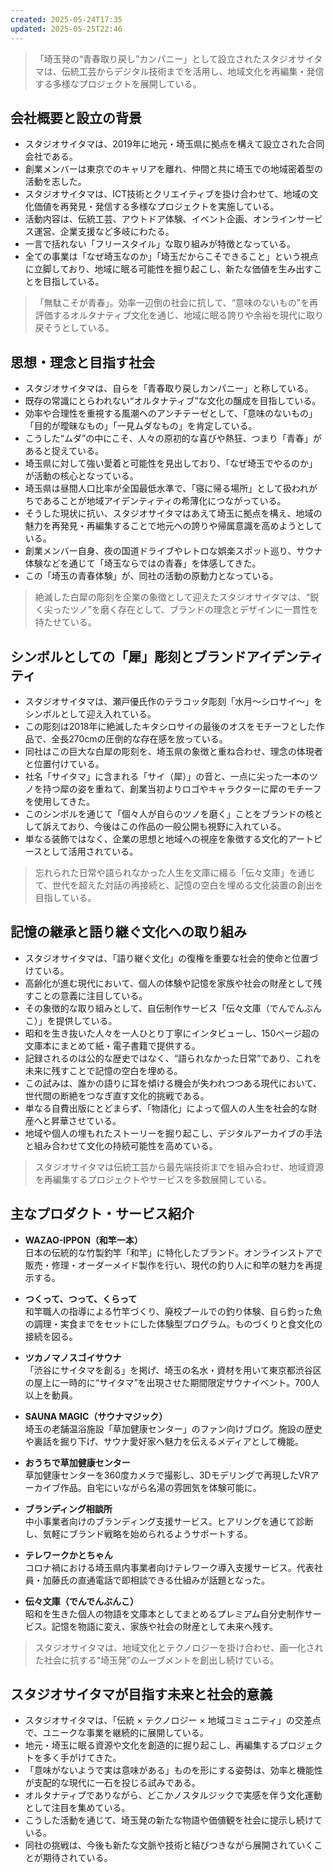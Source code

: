 ```yaml
---
created: 2025-05-24T17:35
updated: 2025-05-25T22:46
---
```


<!-- summary: スタジオサイタマは、埼玉に根ざした文化価値再発見を軸に多様な活動を行う企業 -->  
> 「埼玉発の“青春取り戻し”カンパニー」として設立されたスタジオサイタマは、伝統工芸からデジタル技術までを活用し、地域文化を再編集・発信する多様なプロジェクトを展開している。

<!-- tags: #会社概要 #設立背景 #地域文化 -->

## 会社概要と設立の背景

- スタジオサイタマは、2019年に地元・埼玉県に拠点を構えて設立された合同会社である。  
- 創業メンバーは東京でのキャリアを離れ、仲間と共に埼玉での地域密着型の活動を志した。  
- スタジオサイタマは、ICT技術とクリエイティブを掛け合わせて、地域の文化価値を再発見・発信する多様なプロジェクトを実施している。  
- 活動内容は、伝統工芸、アウトドア体験、イベント企画、オンラインサービス運営、企業支援など多岐にわたる。  
- 一言で括れない「フリースタイル」な取り組みが特徴となっている。  
- 全ての事業は「なぜ埼玉なのか」「埼玉だからこそできること」という視点に立脚しており、地域に眠る可能性を掘り起こし、新たな価値を生み出すことを目指している。


<!-- summary: 無駄や遊び心を肯定する“青春取り戻し”思想で、埼玉に根ざした文化の再構築を目指す -->  
> 「無駄こそが青春」。効率一辺倒の社会に抗して、“意味のないもの”を再評価するオルタナティブ文化を通じ、地域に眠る誇りや余裕を現代に取り戻そうとしている。

<!-- tags: #思想 #理念 #オルタナティブ文化 #埼玉愛 -->

## 思想・理念と目指す社会

- スタジオサイタマは、自らを「青春取り戻しカンパニー」と称している。  
- 既存の常識にとらわれない“オルタナティブ”な文化の醸成を目指している。  
- 効率や合理性を重視する風潮へのアンチテーゼとして、「意味のないもの」「目的が曖昧なもの」「一見ムダなもの」を肯定している。  
- こうした“ムダ”の中にこそ、人々の原初的な喜びや熱狂、つまり「青春」があると捉えている。  
- 埼玉県に対して強い愛着と可能性を見出しており、「なぜ埼玉でやるのか」が活動の核心となっている。  
- 埼玉県は昼間人口比率が全国最低水準で、「寝に帰る場所」として扱われがちであることが地域アイデンティティの希薄化につながっている。  
- そうした現状に抗い、スタジオサイタマはあえて埼玉に拠点を構え、地域の魅力を再発見・再編集することで地元への誇りや帰属意識を高めようとしている。  
- 創業メンバー自身、夜の国道ドライブやレトロな娯楽スポット巡り、サウナ体験などを通じて「埼玉ならではの青春」を体感してきた。  
- この「埼玉の青春体験」が、同社の活動の原動力となっている。


<!-- summary: キタシロサイの彫刻をシンボルに、犀＝サイタマの象徴としてブランドアイデンティティを構築 -->  
> 絶滅した白犀の彫刻を企業の象徴として迎えたスタジオサイタマは、“鋭く尖ったツノ”を磨く存在として、ブランドの理念とデザインに一貫性を持たせている。

<!-- tags: #ブランドシンボル #ロゴ #犀 #サイタマ比喩 -->

## シンボルとしての「犀」彫刻とブランドアイデンティティ

- スタジオサイタマは、瀬戸優氏作のテラコッタ彫刻「水月〜シロサイ〜」をシンボルとして迎え入れている。  
- この彫刻は2018年に絶滅したキタシロサイの最後のオスをモチーフとした作品で、全長270cmの圧倒的な存在感を放っている。  
- 同社はこの巨大な白犀の彫刻を、埼玉県の象徴と重ね合わせ、理念の体現者と位置付けている。  
- 社名「サイタマ」に含まれる「サイ（犀）」の音と、一点に尖った一本のツノを持つ犀の姿を重ねて、創業当初よりロゴやキャラクターに犀のモチーフを使用してきた。  
- このシンボルを通じて「個々人が自らのツノを磨く」ことをブランドの核として訴えており、今後はこの作品の一般公開も視野に入れている。  
- 単なる装飾ではなく、企業の思想と地域への視座を象徴する文化的アートピースとして活用されている。


<!-- summary: 個人の物語を記録し、語り継ぐ文化の復権を目指す自伝制作サービス「伝々文庫」を中心とした活動 -->  
> 忘れられた日常や語られなかった人生を文庫に綴る「伝々文庫」を通じて、世代を超えた対話の再接続と、記憶の空白を埋める文化装置の創出を目指している。

<!-- tags: #語り継ぎ #記憶の継承 #伝々文庫 #文化装置 -->

## 記憶の継承と語り継ぐ文化への取り組み

- スタジオサイタマは、「語り継ぐ文化」の復権を重要な社会的使命と位置づけている。  
- 高齢化が進む現代において、個人の体験や記憶を家族や社会の財産として残すことの意義に注目している。  
- その象徴的な取り組みとして、自伝制作サービス「伝々文庫（でんでんぶんこ）」を提供している。  
- 昭和を生き抜いた人々を一人ひとり丁寧にインタビューし、150ページ超の文庫本にまとめて紙・電子書籍で提供する。  
- 記録されるのは公的な歴史ではなく、“語られなかった日常”であり、これを未来に残すことで記憶の空白を埋める。  
- この試みは、誰かの語りに耳を傾ける機会が失われつつある現代において、世代間の断絶をつなぎ直す文化的挑戦である。  
- 単なる自費出版にとどまらず、「物語化」によって個人の人生を社会的な財産へと昇華させている。  
- 地域や個人の埋もれたストーリーを掘り起こし、デジタルアーカイブの手法と組み合わせて文化の持続可能性を高めている。


<!-- summary: 和竿、サウナ、VR、ブランディングなど多分野にわたるユニークなプロダクト群を展開 -->  
> スタジオサイタマは伝統工芸から最先端技術までを組み合わせ、地域資源を再編集するプロジェクトやサービスを多数展開している。

<!-- tags: #プロダクト紹介 #サービス #文化事業 #地域創生 -->

## 主なプロダクト・サービス紹介

- **WAZAO-IPPON（和竿一本）**  
  日本の伝統的な竹製釣竿「和竿」に特化したブランド。オンラインストアで販売・修理・オーダーメイド製作を行い、現代の釣り人に和竿の魅力を再提示する。

- **つくって、つって、くらって**  
  和竿職人の指導による竹竿づくり、廃校プールでの釣り体験、自ら釣った魚の調理・実食までをセットにした体験型プログラム。ものづくりと食文化の接続を図る。

- **ツカノマノスゴイサウナ**  
  「渋谷にサイタマを創る」を掲げ、埼玉の名水・資材を用いて東京都渋谷区の屋上に一時的に“サイタマ”を出現させた期間限定サウナイベント。700人以上を動員。

- **SAUNA MAGIC（サウナマジック）**  
  埼玉の老舗温浴施設「草加健康センター」のファン向けブログ。施設の歴史や裏話を掘り下げ、サウナ愛好家へ魅力を伝えるメディアとして機能。

- **おうちで草加健康センター**  
  草加健康センターを360度カメラで撮影し、3Dモデリングで再現したVRアーカイブ作品。自宅にいながら名湯の雰囲気を体験可能に。

- **ブランディング相談所**  
  中小事業者向けのブランディング支援サービス。ヒアリングを通じて診断し、気軽にブランド戦略を始められるようサポートする。

- **テレワークかとちゃん**  
  コロナ禍における埼玉県内事業者向けテレワーク導入支援サービス。代表社員・加藤氏の直通電話で即相談できる仕組みが話題となった。

- **伝々文庫（でんでんぶんこ）**  
  昭和を生きた個人の物語を文庫本としてまとめるプレミアム自分史制作サービス。記憶を物語に変え、家族や社会の財産として未来へ残す。



<!-- summary: 埼玉から“意味がないようで意味がある”世界を創り出す、オルタナティブな文化運動の担い手としての挑戦 -->  
> スタジオサイタマは、地域文化とテクノロジーを掛け合わせ、画一化された社会に抗する“埼玉発”のムーブメントを創出し続けている。

<!-- tags: #未来像 #文化運動 #社会的意義 #埼玉発ムーブメント -->

## スタジオサイタマが目指す未来と社会的意義

- スタジオサイタマは、「伝統 × テクノロジー × 地域コミュニティ」の交差点で、ユニークな事業を継続的に展開している。  
- 地元・埼玉に眠る資源や文化を創造的に掘り起こし、再編集するプロジェクトを多く手がけてきた。  
- 「意味がないようで実は意味がある」ものを形にする姿勢は、効率と機能性が支配的な現代に一石を投じる試みである。  
- オルタナティブでありながら、どこかノスタルジックで実感を伴う文化運動として注目を集めている。  
- こうした活動を通じて、埼玉発の新たな物語や価値観を社会に提示し続けている。  
- 同社の挑戦は、今後も新たな文脈や技術と結びつきながら展開されていくことが期待されている。




